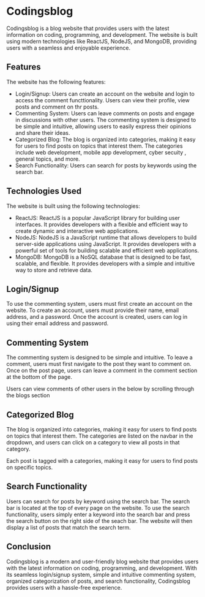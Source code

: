 # Codingsblog

Codingsblog is a blog website that provides users with the latest information on coding, programming, and development. The website is built using modern technologies like ReactJS, NodeJS, and MongoDB, providing users with a seamless and enjoyable experience.

## Features

The website has the following features:

- Login/Signup: Users can create an account on the website and login to access the comment functtionality. Users can view their profile, view  posts and comment on thr posts.
- Commenting System: Users can leave comments on posts and engage in discussions with other users. The commenting system is designed to be simple and intuitive, allowing users to easily express their opinions and share their ideas.
- Categorized Blog: The blog is organized into categories, making it easy for users to find posts on topics that interest them. The categories include web development, mobile app development, cyber secuity , general topics, and more.
- Search Functionality: Users can search for posts by keywords using the search bar.

## Technologies Used

The website is built using the following technologies:

- ReactJS: ReactJS is a popular JavaScript library for building user interfaces. It provides developers with a flexible and efficient way to create dynamic and interactive web applications.
- NodeJS: NodeJS is a JavaScript runtime that allows developers to build server-side applications using JavaScript. It provides developers with a powerful set of tools for building scalable and efficient web applications.
- MongoDB: MongoDB is a NoSQL database that is designed to be fast, scalable, and flexible. It provides developers with a simple and intuitive way to store and retrieve data.

## Login/Signup

To use the commenting system, users must first create an account on the website. To create an account, users must provide their name, email address, and a password. Once the account is created, users can log in using their email address and password.

## Commenting System

The commenting system is designed to be simple and intuitive. To leave a comment, users must first navigate to the post they want to comment on. Once on the post page, users can leave a comment in the comment section at the bottom of the page.

Users can view comments of other users in the below  by scrolling through the blogs  section

## Categorized Blog

The blog is organized into categories, making it easy for users to find posts on topics that interest them. The categories are listed on the navbar in the dropdown, and users can click on a category to view all posts in that category.

Each post is tagged with a categories, making it easy for users to find posts on specific topics.

## Search Functionality

Users can search for posts by keyword using the search bar. The search bar is located at the top of every page on the website. To use the search functionality, users simply enter a keyword into the search bar and press the search button on the right side of the seach bar. The website will then display a list of posts that match the search term.

## Conclusion

Codingsblog is a modern and user-friendly blog website that provides users with the latest information on coding, programming, and development. With its seamless login/signup system, simple and intuitive commenting system, organized categorization of posts, and search functionality, Codingsblog provides users with a hassle-free experience.

